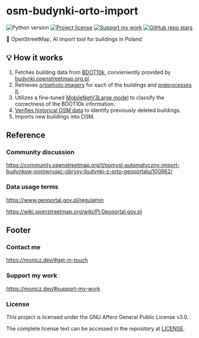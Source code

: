 # osm-budynki-orto-import

![Python version](https://shields.monicz.dev/github/pipenv/locked/python-version/Zaczero/osm-budynki-orto-import)
[![Project license](https://shields.monicz.dev/github/license/Zaczero/osm-budynki-orto-import)](https://github.com/Zaczero/osm-budynki-orto-import/blob/main/LICENSE)
[![Support my work](https://shields.monicz.dev/badge/%E2%99%A5%EF%B8%8F%20Support%20my%20work-purple)](https://monicz.dev/#support-my-work)
[![GitHub repo stars](https://shields.monicz.dev/github/stars/Zaczero/osm-budynki-orto-import?style=social)](https://github.com/Zaczero/osm-budynki-orto-import)

🧿 OpenStreetMap, AI import tool for buildings in Poland

## 💡 How it works

1. Fetches building data from [BDOT10k](https://bdot10k.geoportal.gov.pl/), convieniently provided by [budynki.openstreetmap.org.pl](https://budynki.openstreetmap.org.pl/).
2. Retrieves [ortophoto imagery](https://www.geoportal.gov.pl/dane/ortofotomapa) for each of the buildings and [preprocesses it](https://github.com/Zaczero/osm-budynki-orto-import/blob/main/processor.py).
3. Utilizes a fine-tuned [MobileNetV3Large model](https://github.com/Zaczero/osm-budynki-orto-import/blob/main/model.py) to classify the correctness of the BDOT10k information.
4. [Verifies historical OSM data](https://github.com/Zaczero/osm-budynki-orto-import/blob/main/overpass.py) to identify previously deleted buildings.
5. Imports new buildings into OSM.

## Reference

### Community discussion

https://community.openstreetmap.org/t/pomysl-automatyczny-import-budynkow-porownujac-obrysy-budynki-z-orto-geoportalu/100862/

### Data usage terms

https://www.geoportal.gov.pl/regulamin

https://wiki.openstreetmap.org/wiki/Pl:Geoportal.gov.pl

## Footer

### Contact me

https://monicz.dev/#get-in-touch

### Support my work

https://monicz.dev/#support-my-work

### License

This project is licensed under the GNU Affero General Public License v3.0.

The complete license text can be accessed in the repository at [LICENSE](https://github.com/Zaczero/osm-budynki-orto-import/blob/main/LICENSE).
